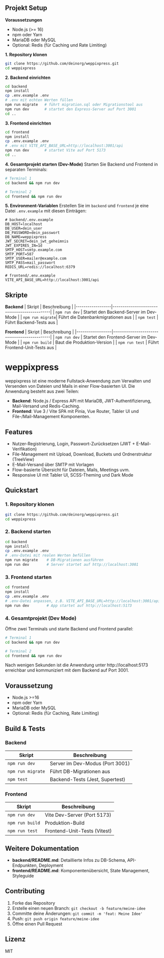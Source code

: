 ## Projekt Setup

**Voraussetzungen**
- Node.js (>= 16)
- npm oder Yarn
- MariaDB oder MySQL
- Optional: Redis (für Caching und Rate Limiting)

**1. Repository klonen**
```bash
git clone https://github.com/deinorg/weppixpress.git
cd weppixpress
```

**2. Backend einrichten**
```bash
cd backend
npm install
cp .env.example .env
# .env mit echten Werten füllen
npm run migrate   # führt migration.sql oder Migrationstool aus
npm run dev       # startet den Express-Server auf Port 3001
cd ..
```

**3. Frontend einrichten**
```bash
cd frontend
npm install
cp .env.example .env
# .env mit VITE_API_BASE_URL=http://localhost:3001/api
npm run dev       # startet Vite auf Port 5173
cd ..
```

**4. Gesamtprojekt starten (Dev-Mode)**
Starten Sie Backend und Frontend in separaten Terminals:
```bash
# Terminal 1
cd backend && npm run dev

# Terminal 2
cd frontend && npm run dev
```

**5. Environment-Variablen**
Erstellen Sie im `backend` und `frontend` je eine Datei `.env.example` mit diesen Einträgen:

```dotenv
# backend/.env.example
DB_HOST=localhost
DB_USER=dein_user
DB_PASSWORD=dein_passwort
DB_NAME=weppixpress
JWT_SECRET=dein_jwt_geheimnis
JWT_EXPIRES_IN=1d
SMTP_HOST=smtp.example.com
SMTP_PORT=587
SMTP_USER=mailer@example.com
SMTP_PASS=mail_passwort
REDIS_URL=redis://localhost:6379

# frontend/.env.example
VITE_API_BASE_URL=http://localhost:3001/api
```

## Skripte

**Backend**
| Skript           | Beschreibung                                 |
|------------------|----------------------------------------------|
| `npm run dev`    | Startet den Backend-Server im Dev-Mode       |
| `npm run migrate`| Führt die Datenbankmigrationen aus           |
| `npm test`       | Führt Backend-Tests aus                      |

**Frontend**
| Skript           | Beschreibung                                 |
|------------------|----------------------------------------------|
| `npm run dev`    | Startet den Frontend-Server im Dev-Mode      |
| `npm run build`  | Baut die Produktion-Version                  |
| `npm run test`   | Führt Frontend-Unit-Tests aus                |

# weppixpress

weppixpress ist eine moderne Fullstack-Anwendung zum Verwalten und Versenden von Dateien und Mails in einer Flow-basierten UI. Die Anwendung besteht aus zwei Teilen:

- **Backend**: Node.js / Express API mit MariaDB, JWT-Authentifizierung, Mail-Versand und Redis-Caching.
- **Frontend**: Vue 3 / Vite SPA mit Pinia, Vue Router, Tabler UI und File-/Mail-Management Komponenten.

## Features

- Nutzer-Registrierung, Login, Passwort-Zurücksetzen (JWT + E-Mail-Verifikation)
- File-Management mit Upload, Download, Buckets und Ordnerstruktur (TreeView)
- E-Mail-Versand über SMTP mit Vorlagen
- Flow-basierte Übersicht für Dateien, Mails, Meetings uvm.
- Responsive UI mit Tabler UI, SCSS-Theming und Dark Mode

## Quickstart

### 1. Repository klonen

```bash
git clone https://github.com/deinorg/weppixpress.git
cd weppixpress
```

### 2. Backend starten

```bash
cd backend
npm install
cp .env.example .env
# .env-Datei mit realen Werten befüllen
npm run migrate    # DB-Migrationen ausführen
npm run dev        # Server startet auf http://localhost:3001
```

### 3. Frontend starten

```bash
cd frontend
npm install
cp .env.example .env
# .env-Datei anpassen, z.B. VITE_API_BASE_URL=http://localhost:3001/api
npm run dev        # App startet auf http://localhost:5173
```

### 4. Gesamtprojekt (Dev Mode)

Öffne zwei Terminals und starte Backend und Frontend parallel:

```bash
# Terminal 1
cd backend && npm run dev

# Terminal 2
cd frontend && npm run dev
```

Nach wenigen Sekunden ist die Anwendung unter http://localhost:5173 erreichbar und kommuniziert mit dem Backend auf Port 3001.

## Voraussetzung

- Node.js >=16
- npm oder Yarn
- MariaDB oder MySQL
- Optional: Redis (für Caching, Rate Limiting)

## Build & Tests

### Backend

| Skript            | Beschreibung                      |
|-------------------|-----------------------------------|
| `npm run dev`     | Server im Dev-Modus (Port 3001)   |
| `npm run migrate` | Führt DB-Migrationen aus          |
| `npm test`        | Backend-Tests (Jest, Supertest)   |

### Frontend

| Skript            | Beschreibung                        |
|-------------------|-------------------------------------|
| `npm run dev`     | Vite Dev-Server (Port 5173)         |
| `npm run build`   | Produktion-Build                    |
| `npm run test`    | Frontend-Unit-Tests (Vitest)        |

## Weitere Dokumentation

- **backend/README.md**: Detaillierte Infos zu DB-Schema, API-Endpunkten, Deployment
- **frontend/README.md**: Komponentenübersicht, State Management, Styleguide

## Contributing

1. Forke das Repository
2. Erstelle einen neuen Branch: `git checkout -b feature/meine-idee`
3. Committe deine Änderungen: `git commit -m 'feat: Meine Idee'`
4. Push: `git push origin feature/meine-idee`
5. Öffne einen Pull Request

## Lizenz

MIT